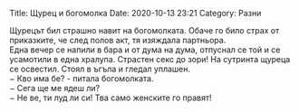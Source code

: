Title: Щурец и богомолка
Date: 2020-10-13 23:21
Category: Разни

Щурецът бил страшно навит на богомолката. Обаче го било страх от приказките, че след полов акт, тя изяждала партньора.  
Една вечер се напили в бара и от дума на дума, отпуснал се той и се усамотили в една хралупа.
Страстен секс до зори! На сутринта щуреца се освестил. Стоял в ъгъла и гледал уплашен.  
&minus; Кво има бе? - питала богомолката.  
&minus; Сега ще ме ядеш ли?  
&minus; Не ве, ти луд ли си! Тва само женските го правят!  
